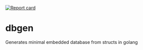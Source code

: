 [![Report card](http://goreportcard.com/badge/microo8/dbgen)](http://goreportcard.com/report/microo8/dbgen)

# dbgen
Generates minimal embedded database from structs in golang
